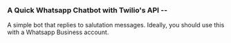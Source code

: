 ### A Quick Whatsapp Chatbot with Twilio's API --
A simple bot that replies to salutation messages. Ideally, you should use this with a Whatsapp Business account.
